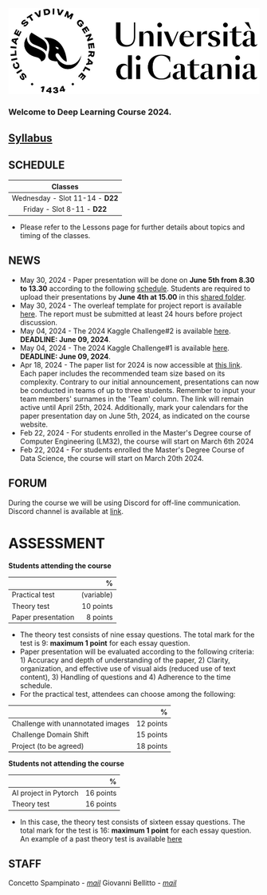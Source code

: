 [![logo](/imgs/logo.jpg)](http://www.dei.unict.it/corsi/lm-91)

### Welcome to Deep Learning Course 2024.
## [Syllabus](https://syllabus.unict.it/scheda-insegnamento.php?id=71b71f5a-4426-4ba1-a7b6-8b1a87c6c844&cds=d9db4c44-e33a-489c-b576-9e52f392fb9d) 

## SCHEDULE

| Classes         |
| :----------:    |
| Wednesday - Slot 11-14 - <!--D22--> **D22**    |
| Friday - Slot 8-11      - <!--D22--> **D22**    |

- Please refer to the Lessons page for further details about topics and timing of the classes. 

## NEWS
- May 30, 2024 - Paper presentation will be done on **June 5th from 8.30 to 13.30** according to the following [schedule](https://docs.google.com/spreadsheets/d/1OdC2U9UClV6h6IeEShP-WaxXCQz2yF3OhTI0z3P9OUo/edit?usp=sharing). Students are required to upload their presentations by **June 4th at 15.00** in this [shared folder](https://studentiunict-my.sharepoint.com/:f:/g/personal/concetto_spampinato_unict_it/EvOW1fDC-Z9CoW-RbY-W0GkBbvULbvd1mPeT_4lwGtDlYw?e=DrOtGF). 
- May 30, 2024 - The overleaf template for project report is available [here](https://www.overleaf.com/read/fttvfxqgvfvs#16a116). The report must be submitted at least 24 hours before project discussion.
- May 04, 2024 - The 2024 Kaggle Challenge#2 is available [here](https://www.kaggle.com/t/c552471c93464d6bb5987f75347b86bd). **DEADLINE: June 09, 2024**.
- May 04, 2024 - The 2024 Kaggle Challenge#1 is available [here](https://www.kaggle.com/t/685b66202c804425b069bedcafa3326b).  **DEADLINE: June 09, 2024**.
- Apr 18, 2024 - The paper list for 2024 is now accessible at [this link](https://docs.google.com/spreadsheets/d/1rPhZ6EPzj0DONUYjN0lky0k14ESTRXTsqkauPMEm49M/edit?usp=sharing). Each paper includes the recommended team size based on its complexity. Contrary to our initial announcement, presentations can now be conducted in teams of up to three students. Remember to input your team members' surnames in the 'Team' column. The link will remain active until April 25th, 2024. Additionally, mark your calendars for the paper presentation day on June 5th, 2024, as indicated on the course website.
- Feb 22, 2024 - For students enrolled in the Master's Degree course of Computer Engineering (LM32), the course will start on March 6th 2024
- Feb 22, 2024 - For students enrolled the Master's Degree Course of Data Science, the course will start on March 20th 2024.


## FORUM 
During the course we will be using Discord for off-line communication. Discord channel is available at [link](https://discord.gg/XuZjgX6eaa).


<!--# HOMEWORK ROADMAP 
The final roadmap of the course homeworks is the following:

| Homework | Topic              | Assignment    | Due          | Submission |
| :-------:| ------------------ | --------------- | -------          | --- | 
| **Exercise**     | **CIFAR10**    | **March 24, 2023** | **April 07, 2023**   | [Link](https://docs.google.com/forms/d/e/1FAIpQLScSW8yJj26Zt8aqpVN4ssa89LtUq_plwtUEtFocjnTy66WM5Q/viewform?usp=pp_url) |
| **HW1**     | **CNN**    | **April 05, 2023** | **May 10, 2023**   | --- |
| **HW2 - Round 1**      | **GANs** | **April 28, 2023** | **May 25, 2023**    | --- |
| **Homework discussion - Round 1**      | **Presentation** | **May 26, 2023** | ---   | --- |
| **Theory test - Round 1**      | **Theory** | **May 31, 2023** | ---   | --- |
| **HW2 - Round 2**      | **GANs** | **April 28, 2023** | **June 4, 2023**    | --- |
| **Homework discussion - Round 2**      | **Presentation** | **June 7, 2023** | ---   | --- |
| **Theory test - Round 2**      | **Theory** | **June 9, 2023** | ---   | --- |

- Powerpoint template for homework discussion is [here](https://docs.google.com/presentation/d/1iCFYwIkUMU3WLeQofijtb9VgOurUt1gc/edit?usp=sharing&ouid=106514760952768214812&rtpof=true&sd=true).
- The time slot for each presentation is 20 minutes (10 for each HW).
-->

# ASSESSMENT

**Students attending the course**

|      | %   |
| :--------     |    -------: |
| Practical test      | (variable) |
| Theory test         | 10 points |
| Paper presentation  | 8 points |

- The theory test consists of nine essay questions. The total mark for the test is 9: **maximum 1 point** for each essay question.
- Paper presentation will be evaluated according to the following criteria: 1) Accuracy and depth of understanding of the paper, 2) Clarity, organization, and effective use of visual aids (reduced use of text content), 3) Handling of questions and 4) Adherence to the time schedule.
- For the practical test, attendees can choose among the following:
  
|                        | %    |
| :--------              | -------: |
| Challenge with unannotated images    | 12 points | 
| Challenge Domain Shift               | 15 points | 
| Project (to be agreed)               | 18 points | 

**Students not attending the course**

|      | %   |
| :--------     |    -------: |
| AI project in Pytorch | 16 points |
| Theory test  | 16 points  |

- In this case, the theory test consists of sixteen essay questions. The total mark for the test is 16: **maximum 1 point** for each essay question. An example of a past theory test is available [here](https://studentiunict-my.sharepoint.com/:b:/g/personal/concetto_spampinato_unict_it/EcEP1-eJBlVOoFBW16t6vCYB2RaZGzhJ1Mnh3rfle_LLQQ?e=1mMPsm)

## STAFF

Concetto Spampinato - *[mail](mailto:concetto.spampinato@unict.it)*
Giovanni Bellitto - *[mail](mailto:giovanni.bellitto@unict.it)*



[404]: /knowledge-discovery/fallback
